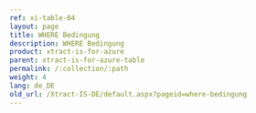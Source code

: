 ```yaml
---
ref: xi-table-04
layout: page
title: WHERE Bedingung
description: WHERE Bedingung
product: xtract-is-for-azure
parent: xtract-is-for-azure-table
permalink: /:collection/:path
weight: 4
lang: de_DE
old_url: /Xtract-IS-DE/default.aspx?pageid=where-bedingung
---
```

